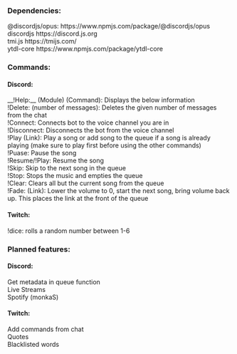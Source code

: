 <h3>Dependencies:</h3>
@discordjs/opus: https://www.npmjs.com/package/@discordjs/opus<br>
discordjs https://discord.js.org<br>
tmi.js https://tmijs.com/<br>
ytdl-core https://www.npmjs.com/package/ytdl-core<br>
<h3>Commands:</h3>
<h4>Discord:</h4>
__!Help:__ (Module) (Command): Displays the below information<br>
!Delete: (number of messages): Deletes the given number of messages from the chat<br>
!Connect: Connects bot to the voice channel you are in<br>
!Disconnect: Disconnects the bot from the voice channel<br>
!Play (Link): Play a song or add song to the queue if a song is already playing (make sure to play first before using the other commands)<br>
!Puase: Pause the song<br>
!Resume/!Play: Resume the song<br>
!Skip: Skip to the next song in the queue<br>
!Stop: Stops the music and empties the queue<br>
!Clear: Clears all but the current song from the queue<br>
!Fade: (Link): Lower the volume to 0, start the next song, bring volume back up. This places the link at the front of the queue<br>
<h4>Twitch:</h4>
!dice: rolls a random number between 1-6<br>
<h3>Planned features:</h3>
<h4>Discord:</h4>
Get metadata in queue function<br>
Live Streams<br>
Spotify (monkaS)<br>
<h4>Twitch:</h4>
Add commands from chat<br>
Quotes<br>
Blacklisted words<br>
